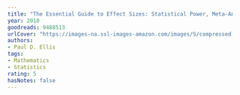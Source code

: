 ```yaml
---
title: "The Essential Guide to Effect Sizes: Statistical Power, Meta-Analysis, and the Interpretation of Research Results"
year: 2010
goodreads: 9488513
urlCover: "https://images-na.ssl-images-amazon.com/images/S/compressed.photo.goodreads.com/books/1347733814i/9488513.jpg"
authors:
- Paul D. Ellis
tags:
- Mathematics
- Statistics
rating: 5
hasNotes: false
---
```

